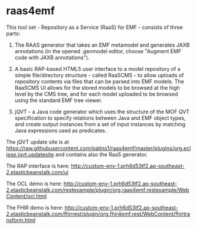 # raas4emf

This tool set - Repository as a Service (RaaS) for EMF - consists of three parts:

1. The RAAS generator that takes an EMF metamodel and generates JAXB annotations (in the opened .genmodel editor, choose "Augment EMF code with JAXB annotations").

2. A basic RAP-based HTML5 user interface to a model repository of a simple file/directory structure - called RaaSCMS - to allow uploads of repository contents via files that can be parsed into EMF models. The RaaSCMS UI allows for the stored models to be browsed at the high level by the CMS tree, and for each model uploaded to be browsed using the standard EMF tree viewer. 

3. jQVT - a Java code generator which uses the structure of the MOF QVT specification to specify relations between Java and EMF object types, and create output instances from a set of input instances by matching Java expressions used as predicates.

The jQVT update site is at https://raw.githubusercontent.com/patins1/raas4emf/master/plugins/org.eclipse.jqvt.updatesite and contains also the RaaS generator.

The RAP interface is here: http://custom-env-1.prh6d53tf2.ap-southeast-2.elasticbeanstalk.com/ui

The OCL demo is here: http://custom-env-1.prh6d53tf2.ap-southeast-2.elasticbeanstalk.com/restexample/plugin/org.raas4emf.restexample/WebContent/ocl.html

The FHIR demo is here: http://custom-env-1.prh6d53tf2.ap-southeast-2.elasticbeanstalk.com/fhirrest/plugin/org.fhir4emf.rest/WebContent/fhirtransform.html
